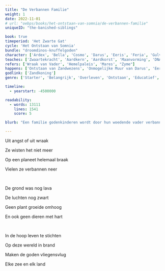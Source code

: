```yaml
---
title: "De Verbannen Familie"
weight: 1
date: 2022-11-01
# url: "oebps/books/het-ontstaan-van-somnia/de-verbannen-familie"
uniqueID: "the-banished-siblings"

book: true
timeperiod: 'Het Zwarte Gat'
cycle: 'Het Ontstaan van Somnia'
bundle: "droomdinos-knuffelgoden"
character: ['Ardex', 'Bella', 'Cosmo', 'Darus', 'Eeris', 'Feria', 'Gulvi', 'Hanah', 'Zandkoning']
teaches: ['Zwaartekracht', 'Aardkern', 'Aardkorst', 'Maanvorming', 'DNA', 'Enzymen', 'Atmosfeer']
refers: ['Wraak van Vader', 'Hemelpaleis', 'Mares', "Zyme"]
happens: ['Ontstaan van Zandwezens', 'Onmogelijke Muur van Darus', 'Eerste Zee', 'Troon van de Toekomst', 'Tektonische Platen', 'Uitvinding DNA']
godlink: ['Zandkoning']
genre: ['Starter', 'Belangrijk', 'Overleven', 'Ontstaan', 'Educatief', 'Wetenschap', 'Familie', 'Goden']

timeline:
  - yearstart: -4500000

readability:
  - words: 13111
    lines: 1541
    score: 5

blurb: "Een familie godenkinderen wordt door hun woedende vader verbannen naar een brandende planeet. En veranderd van gedaante. Ze moeten snel antwoorden vinden op hun vragen, want lang overleven ze hier niet."

---
```


Uit angst of uit wraak

Ze wisten het niet meer

Op een planeet helemaal braak

Vielen ze verbannen neer

&nbsp;

De grond was nog lava

De luchten nog zwart

Geen plant groeide omhoog

En ook geen dieren met hart

&nbsp;

In de hoop leven te stichten

Op deze wereld in brand

Maken de goden vliegensvlug

Elke zee en elk land
